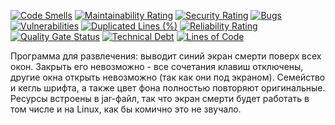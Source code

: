[![Code Smells][code_smells_badge]][code_smells_link]
[![Maintainability Rating][maintainability_rating_badge]][maintainability_rating_link]
[![Security Rating][security_rating_badge]][security_rating_link]
[![Bugs][bugs_badge]][bugs_link]
[![Vulnerabilities][vulnerabilities_badge]][vulnerabilities_link]
[![Duplicated Lines (%)][duplicated_lines_density_badge]][duplicated_lines_density_link]
[![Reliability Rating][reliability_rating_badge]][reliability_rating_link]
[![Quality Gate Status][quality_gate_status_badge]][quality_gate_status_link]
[![Technical Debt][technical_debt_badge]][technical_debt_link]
[![Lines of Code][lines_of_code_badge]][lines_of_code_link]

Программа для развлечения: выводит синий экран смерти поверх всех окон. Закрыть его невозможно - 
все сочетания клавиш отключены, другие окна открыть невозможно (так как они под экраном). 
Семейство и кегль шрифта, а также цвет фона полностью повторяют оригинальные. Ресурсы встроены в 
jar-файл, так что экран смерти будет работать в том числе и на Linux, как бы комично это не звучало.

<!----------------------------------------------------------------------------->

[code_smells_badge]: https://sonarcloud.io/api/project_badges/measure?project=Hummel009_PseudoBSOD&metric=code_smells

[code_smells_link]: https://sonarcloud.io/summary/overall?id=Hummel009_PseudoBSOD

[maintainability_rating_badge]: https://sonarcloud.io/api/project_badges/measure?project=Hummel009_PseudoBSOD&metric=sqale_rating

[maintainability_rating_link]: https://sonarcloud.io/summary/overall?id=Hummel009_PseudoBSOD

[security_rating_badge]: https://sonarcloud.io/api/project_badges/measure?project=Hummel009_PseudoBSOD&metric=security_rating

[security_rating_link]: https://sonarcloud.io/summary/overall?id=Hummel009_PseudoBSOD

[bugs_badge]: https://sonarcloud.io/api/project_badges/measure?project=Hummel009_PseudoBSOD&metric=bugs

[bugs_link]: https://sonarcloud.io/summary/overall?id=Hummel009_PseudoBSOD

[vulnerabilities_badge]: https://sonarcloud.io/api/project_badges/measure?project=Hummel009_PseudoBSOD&metric=vulnerabilities

[vulnerabilities_link]: https://sonarcloud.io/summary/overall?id=Hummel009_PseudoBSOD

[duplicated_lines_density_badge]: https://sonarcloud.io/api/project_badges/measure?project=Hummel009_PseudoBSOD&metric=duplicated_lines_density

[duplicated_lines_density_link]: https://sonarcloud.io/summary/overall?id=Hummel009_PseudoBSOD

[reliability_rating_badge]: https://sonarcloud.io/api/project_badges/measure?project=Hummel009_PseudoBSOD&metric=reliability_rating

[reliability_rating_link]: https://sonarcloud.io/summary/overall?id=Hummel009_PseudoBSOD

[quality_gate_status_badge]: https://sonarcloud.io/api/project_badges/measure?project=Hummel009_PseudoBSOD&metric=alert_status

[quality_gate_status_link]: https://sonarcloud.io/summary/overall?id=Hummel009_PseudoBSOD

[technical_debt_badge]: https://sonarcloud.io/api/project_badges/measure?project=Hummel009_PseudoBSOD&metric=sqale_index

[technical_debt_link]: https://sonarcloud.io/summary/overall?id=Hummel009_PseudoBSOD

[lines_of_code_badge]: https://sonarcloud.io/api/project_badges/measure?project=Hummel009_PseudoBSOD&metric=ncloc

[lines_of_code_link]: https://sonarcloud.io/summary/overall?id=Hummel009_PseudoBSOD
